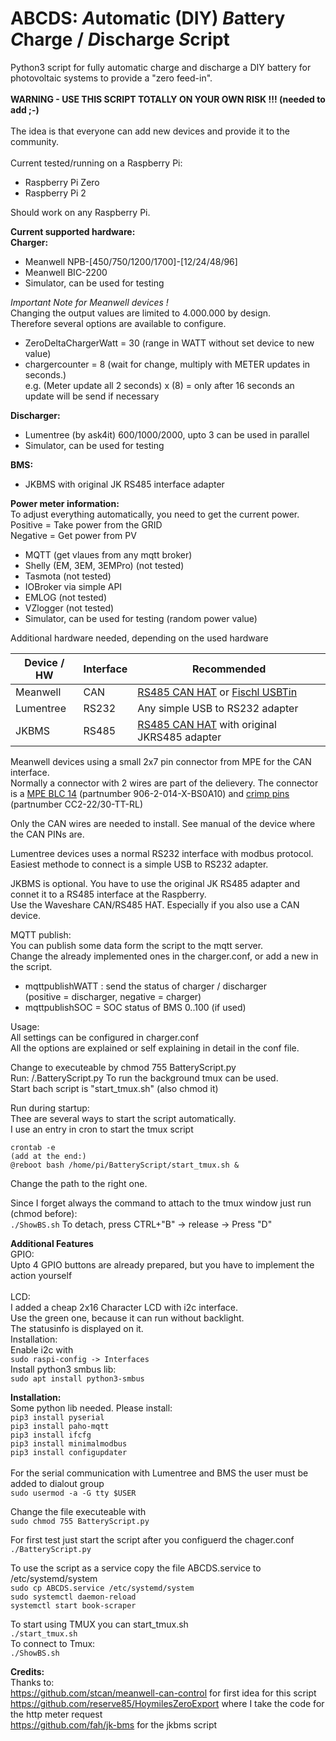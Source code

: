 # ABCDS: *A*utomatic (DIY) *B*attery *C*harge / *D*ischarge *S*cript

Python3 script for fully automatic charge and discharge a DIY battery for photovoltaic systems to provide a "zero feed-in".<br/><br/>
**WARNING - USE THIS SCRIPT TOTALLY ON YOUR OWN RISK !!! (needed to add ;-)<br/><br/>** 
The idea is that everyone can add new devices and provide it to the community.<br/><br/>
Current tested/running on a Raspberry Pi:
- Raspberry Pi Zero
- Raspberry Pi 2<br/>

Should work on any Raspberry Pi. <br/>

**Current supported hardware:<br/>**
**Charger:**
* Meanwell NPB-[450/750/1200/1700]-[12/24/48/96]
* Meanwell BIC-2200<br/>
* Simulator, can be used for testing

*Important Note for Meanwell devices !<br/>*
Changing the output values are limited to 4.000.000 by design.<br/>
Therefore several options are available to configure.<br/>
- ZeroDeltaChargerWatt       =    30 (range in WATT without set device to new value)
- chargercounter = 8 (wait for change, multiply with METER updates in seconds.)<br/>
e.g. (Meter update all 2 seconds) x (8) = only after 16 seconds an update will be send if necessary

**Discharger:**
*  Lumentree (by ask4it) 600/1000/2000, upto 3 can be used in parallel<br/>
* Simulator, can be used for testing

**BMS:**
* JKBMS with original JK RS485 interface adapter

**Power meter information:<br/>**
To adjust everything automatically, you need to get the current power.<br/>
Positive = Take power from the GRID<br/>
Negative = Get power from PV<br/>
* MQTT (get vlaues from any mqtt broker)
* Shelly (EM, 3EM, 3EMPro) (not tested)
* Tasmota (not tested)
* IOBroker via simple API
* EMLOG (not tested)
* VZlogger (not tested)
* Simulator, can be used for testing (random power value)<br/>


Additional hardware needed, depending on the used hardware

Device / HW | Interface | Recommended
---|---|---|
Meanwell | CAN | [RS485 CAN HAT](https://www.waveshare.com/rs485-can-hat.htm) or [Fischl USBTin](https://www.fischl.de/usbtin/)
Lumentree | RS232 | Any simple USB to RS232 adapter
JKBMS | RS485 | [RS485 CAN HAT](https://www.waveshare.com/rs485-can-hat.htm) with original JKRS485 adapter


Meanwell devices using a small 2x7 pin connector from MPE for the CAN interface.<br/> Normally a connector with 2 wires are part of the delievery. The connector is a [MPE BLC 14](https://www.reichelt.de/crimp-buchsenleiste-14-pol-mpe-blc-14-p247189.html?CCOUNTRY=445&LANGUAGE=de&nbc=1&&r=1) (partnumber 906-2-014-X-BS0A10) and [crimp pins](https://www.reichelt.de/crimpkontakt-fuer-mpe-blc-einzeln-mpe-cc222-p150922.html?CCOUNTRY=445&LANGUAGE=de&nbc=1&&r=1) (partnumber CC2-22/30-TT-RL)

Only the CAN wires are needed to install. See manual of the device where the CAN PINs are.

Lumentree devices uses a normal RS232 interface with modbus protocol.<br/>Easiest methode to connect is a simple USB to RS232 adapter.

JKBMS is optional. You have to use the original JK RS485 adapter and connet it to a RS485 interface at the Raspberry. <br/>
Use the Waveshare CAN/RS485 HAT. Especially if you also use a CAN device.

MQTT publish:<br/>
You can publish some data form the script to the mqtt server.<br/>
Change the already implemented ones in the charger.conf, or add a new in the script.<br/>
* mqttpublishWATT : send the status of charger / discharger <br/>(positive = discharger, negative = charger)<br/>
* mqttpublishSOC  = SOC status of BMS 0..100 (if used)

Usage:<br/>
All settings can be configured in charger.conf<br/>
All the options are explained or self explaining in detail in the conf file. <br/>

Change to executeable by chmod 755 BatteryScript.py<br/>
Run: /.BatteryScript.py
To run the background tmux can be used.<br/>
Start bach script is "start_tmux.sh" (also chmod it)<br/>

Run during startup:<br/>
Thee are several ways to start the script automatically.<br/>
I use an entry in cron to start the tmux script<br/>

```
crontab -e
(add at the end:)
@reboot bash /home/pi/BatteryScript/start_tmux.sh &
```
Change the path to the right one.

Since I forget always the command to attach to the tmux window just run (chmod before):<br/>
`./ShowBS.sh` 
To detach, press CTRL+"B" -> release -> Press "D"

**Additional Features**<br/>
GPIO: <br/>
Upto 4 GPIO buttons are already prepared, but you have to implement the action yourself<br/>
<br/>
LCD:<br/>
I added a cheap 2x16 Character LCD with i2c interface.<br/>
Use the green one, because it can run without backlight.<br/>
The statusinfo is displayed on it.<br/>
Installation: <br/>
Enable i2c with <br/>
`sudo raspi-config -> Interfaces`<br/>
Install python3 smbus lib:<br/>
`sudo apt install python3-smbus`

**Installation:<br/>**
Some python lib needed. Please install:<br/>
`pip3 install pyserial`<br/>
`pip3 install paho-mqtt`<br/>
`pip3 install ifcfg`<br/>
`pip3 install minimalmodbus`<br/>
`pip3 install configupdater`<br/><br/>
For the serial communication with Lumentree and BMS the user must be added to dialout group<br/>
`sudo usermod -a -G tty $USER`<br/>

Change the file executeable with<br/>
`sudo chmod 755 BatteryScript.py`<br/>

For first test just start the script after you configuerd the chager.conf<br/>
`./BatteryScript.py`<br/>

To use the script as a service copy the file ABCDS.service to /etc/systemd/system<br/>
`sudo cp ABCDS.service /etc/systemd/system`<br/>
`sudo systemctl daemon-reload`<br/>
`systemctl start book-scraper`<br/>

To start using TMUX you can start_tmux.sh<br/>
`./start_tmux.sh`<br/>
To connect to Tmux:<br/>
`./ShowBS.sh`<br/>

**Credits:<br/>**
Thanks to:<br/>
https://github.com/stcan/meanwell-can-control for first idea for this script<br/>
https://github.com/reserve85/HoymilesZeroExport where I take the code for the http meter request<br/>
https://github.com/fah/jk-bms for the jkbms script

